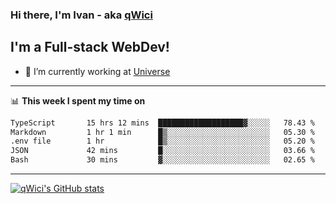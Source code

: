 ### Hi there, I'm Ivan - aka [qWici][website]

## I'm a Full-stack WebDev!
- 🔭 I’m currently working at [Universe][universe]

---

📊 **This week I spent my time on**
<!--START_SECTION:waka-->

```txt
TypeScript       15 hrs 12 mins  ███████████████████▓░░░░░   78.43 %
Markdown         1 hr 1 min      █▒░░░░░░░░░░░░░░░░░░░░░░░   05.30 %
.env file        1 hr            █▒░░░░░░░░░░░░░░░░░░░░░░░   05.20 %
JSON             42 mins         █░░░░░░░░░░░░░░░░░░░░░░░░   03.66 %
Bash             30 mins         ▓░░░░░░░░░░░░░░░░░░░░░░░░   02.65 %
```

<!--END_SECTION:waka-->

---

[![qWici's GitHub stats](https://github-readme-stats.vercel.app/api?username=qWici)](https://github.com/qWici/github-readme-stats)

[website]: https://devkucher.com
[twitter]: https://twitter.com/KucherDev
[linkedin]: https://www.linkedin.com/in/ivankucher
[universe]: https://universeapps.limited
